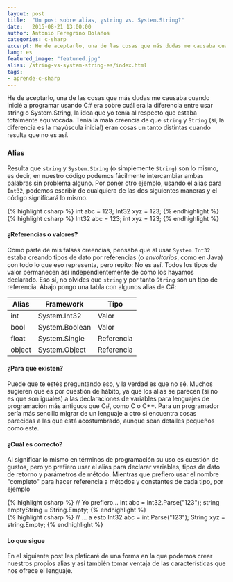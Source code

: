 ```yaml
---
layout: post
title:  "Un post sobre alias, ¿string vs. System.String?"
date:   2015-08-21 13:00:00
author: Antonio Feregrino Bolaños
categories: c-sharp
excerpt: He de aceptarlo, una de las cosas que más dudas me causaba cuando inicié a programar usando C# era sobre cuál era la diferencia entre usar string o System.String, la idea que yo tenía al respecto que estaba totalmente equivocada.
lang: es
featured_image: "featured.jpg"
alias: /string-vs-system-string-es/index.html
tags:
- aprende-c-sharp
---
```

He de aceptarlo, una de las cosas que más dudas me causaba cuando inicié a programar usando C# era sobre cuál era la diferencia entre usar string o System.String, la idea que yo tenía al respecto que estaba totalmente equivocada. Tenía la mala creencia de que `string` y `String` (sí, la diferencia es la mayúscula inicial) eran cosas un tanto distintas cuando resulta que no es así.  

### Alias  
Resulta que `string` y `System.String` (o simplemente `String`) son lo mismo, es decir, en nuestro código podemos fácilmente intercambiar ambas palabras sin problema alguno. Por poner otro ejemplo, usando el alias para `Int32`, podemos escribir de cualquiera de las dos siguientes maneras y el código significará lo mismo.  
<div class="pure-g">
    <div class="pure-u-1-2">
{% highlight csharp %}
int abc = 123;
Int32 xyz = 123;
{% endhighlight %}
	</div>
    <div class="pure-u-1-2">
{% highlight csharp %}
Int32 abc = 123;
int xyz = 123;
{% endhighlight %}
	</div>
</div>  

#### ¿Referencias o valores?  
Como parte de mis falsas creencias, pensaba que al usar `System.Int32` estaba creando tipos de dato por referencias (o *envoltorios*, como en Java) con todo lo que eso representa, pero repito: No es así. Todos los tipos de valor permanecen así independientemente de cómo los hayamos declarado. Eso sí, no olvides que `string` y por tanto `String` son un tipo de referencia. Abajo pongo una tabla con algunos alias de C#:
<table>
	<thead>
		<tr>
			<th>Alias</th>
			<th>Framework</th>
			<th>Tipo</th>
		</tr>
	</thead>
	<tr>
		<td>int</td>
		<td>System.Int32</td>
		<td>Valor</td>
	</tr>
	<tr>
		<td>bool</td>
		<td>System.Boolean</td>
		<td>Valor</td>
	</tr>
	<tr>
		<td>float</td>
		<td>System.Single</td>
		<td>Referencia</td>
	</tr>
	<tr>
		<td>object</td>
		<td>System.Object</td>
		<td>Referencia</td>
	</tr>
</table>	 


#### ¿Para qué existen?  
Puede que te estés preguntando eso, y la verdad es que no sé. Muchos sugieren que es por cuestión de hábito, ya que los alias se parecen (si no es que son iguales) a las declaraciones de variables para lenguajes de programación más antiguos que C#, como C o C++. Para un programador sería más sencillo migrar de un lenguaje a otro si encuentra cosas parecidas a las que está acostumbrado, aunque sean detalles pequeños como este.

#### ¿Cuál es correcto?  
Al significar lo mismo en términos de programación su uso es cuestión de gustos, pero yo prefiero usar el alias para declarar variables, tipos de dato de retorno y parámetros de método. Mientras que prefiero usar el nombre "completo" para hacer referencia a métodos y constantes de cada tipo, por ejemplo  
<div class="pure-g">
    <div class="pure-u-1-2">
{% highlight csharp %}
// Yo prefiero...
int abc = Int32.Parse("123");
string emptyString = String.Empty;
{% endhighlight %}
	</div>
    <div class="pure-u-1-2">
{% highlight csharp %}
// ... a esto
Int32 abc = int.Parse("123");
String xyz = string.Empty;
{% endhighlight %}
	</div>
</div>  

#### Lo que sigue  
En el siguiente post les platicaré de una forma en la que podemos crear nuestros propios alias y así también tomar ventaja de las características que nos ofrece el lenguaje.  
